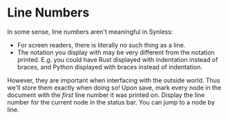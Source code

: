 # Line Numbers

In some sense, line numbers aren't meaningful in Synless:

- For screen readers, there is literally no such thing as a line.
- The notation you display with may be very different from the notation printed. E.g. you could have
  Rust displayed with indentation instead of braces, and Python displayed with braces instead of
  indentation.

However, they are important when interfacing with the outside world. Thus we'll store them exactly
when doing so! Upon save, mark every node in the document with the _first_ line number it was
printed on. Display the line number for the current node in the status bar. You can jump to a node
by line.
